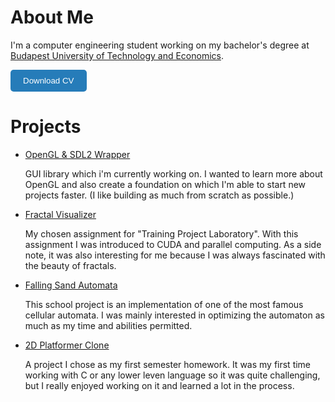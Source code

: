 # About Me
I'm a computer engineering student working on my bachelor's degree at [Budapest University of Technology and Economics](https://www.bme.hu/?language=en). 

<a href="files/cv.pdf" download="cv-aron-bertalan.pdf">
    <button style="background-color: #267CB9; color: white; padding: 10px 20px; border: none; border-radius: 5px; cursor: pointer;">
        Download CV
    </button>
</a>

# Projects

- [OpenGL & SDL2 Wrapper](https://github.com/bertalanaron/3d-graphics)
    
    GUI library which i'm currently working on. I wanted to learn more about OpenGL and also create a foundation on which I'm able to start new projects faster. (I like building as much from scratch as possible.)

- [Fractal Visualizer](https://github.com/bertalanaron/gpgpu)
    
    My chosen assignment for "Training Project Laboratory". With this assignment I was introduced to CUDA and parallel computing. As a side note, it was also interesting for me because I was always fascinated with the beauty of fractals. 

- [Falling Sand Automata](https://github.com/bertalanaron/cellular-automata)
    
    This school project is an implementation of one of the most famous cellular automata. I was mainly interested in optimizing the automaton as much as my time and abilities permitted. 

- [2D Platformer Clone](https://github.com/bertalanaron/prog1_nhz)
    
    A project I chose as my first semester homework. It was my first time working with C or any lower leven language so it was quite challenging, but I really enjoyed working on it and learned a lot in the process. 
